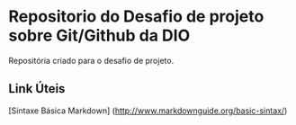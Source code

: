 # Repositorio do Desafio de projeto sobre Git/Github da DIO
Repositória criado para o desafio de projeto.

## Link Úteis  
[Sintaxe Básica Markdown] (http://www.markdownguide.org/basic-sintax/)
